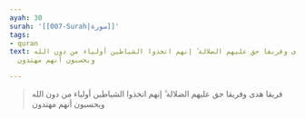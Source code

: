 ```yaml
---
ayah: 30
surah: '[[007-Surah|سورة]]'
tags:
- quran
text: فريقا هدى وفريقا حق عليهم الضلالة ۗ إنهم اتخذوا الشياطين أولياء من دون الله
  ويحسبون أنهم مهتدون

---
```

> فريقا هدى وفريقا حق عليهم الضلالة ۗ إنهم اتخذوا الشياطين أولياء من دون الله ويحسبون أنهم مهتدون
